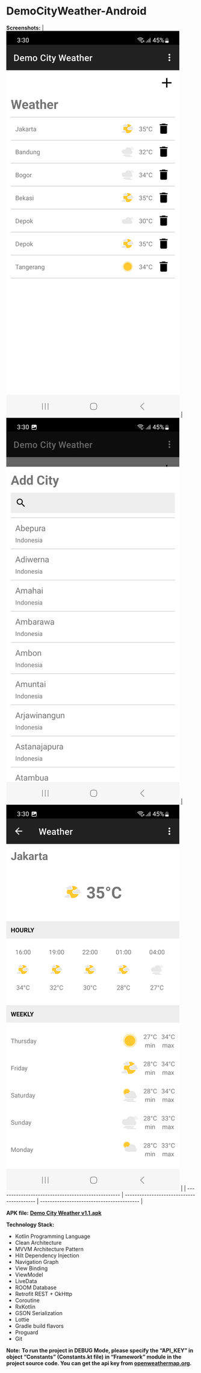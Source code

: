 # DemoCityWeather-Android

**Screenshots:**
| <img src="docs/screenshots/list_city_weather.jpg"> | <img src="docs/screenshots/add_city.jpg"> | <img src="docs/screenshots/forecast.jpg"> |
| -------------------------------------------------- | ----------------------------------------- | ----------------------------------------- |

**APK file:**
**[Demo City Weather v1.1.apk](https://drive.google.com/file/d/1RupdqjGZJSZilgsYdQ2k4vvfkOA7L5l7/view?usp=sharing)**

**Technology Stack:**
- Kotlin Programming Language
- Clean Architecture
- MVVM Architecture Pattern
- Hilt Dependency Injection
- Navigation Graph
- View Binding
- ViewModel
- LiveData
- ROOM Database
- Retrofit REST + OkHttp
- Coroutine
- RxKotlin
- GSON Serialization
- Lottie
- Gradle build flavors
- Proguard
- Git

**Note:**
**To run the project in DEBUG Mode, please specify the “API_KEY” in object “Constants” (Constants.kt file) in “Framework” module in the project source code. 
You can get the api key from [openweathermap.org](https://openweathermap.org/).**

